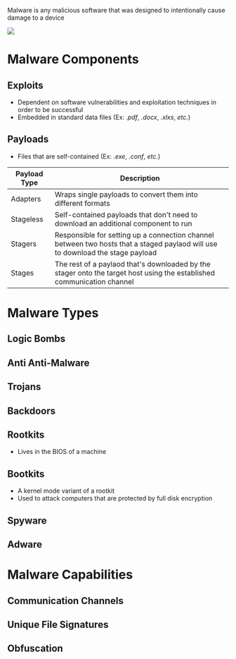 Malware is any malicious software that was designed to intentionally cause damage to a device

![](https://github.com/JonmarCorpuz/SecondBrain/blob/main/Assets/Whitespace.png)

# Malware Components

## Exploits

* Dependent on software vulnerabilities and exploitation techniques in order to be successful
* Embedded in standard data files (Ex: *.pdf*, *.docx*, *.xlxs*, *etc.*)

## Payloads

* Files that are self-contained (Ex: *.exe*, *.conf*, *etc.*)

| Payload Type | Description |
| --- | --- |
| Adapters | Wraps single payloads to convert them into different formats |
| Stageless | Self-contained payloads that don't need to download an additional component to run |
| Stagers | Responsible for setting up a connection channel between two hosts that a staged paylaod will use to download the stage payload |
| Stages | The rest of a paylaod that's downloaded by the stager onto the target host using the established communication channel |

# Malware Types

## Logic Bombs

## Anti Anti-Malware

## Trojans

## Backdoors

## Rootkits

* Lives in the BIOS of a machine

## Bootkits

* A kernel mode variant of a rootkit
* Used to attack computers that are protected by full disk encryption

## Spyware

## Adware

# Malware Capabilities

## Communication Channels

## Unique File Signatures

## Obfuscation
